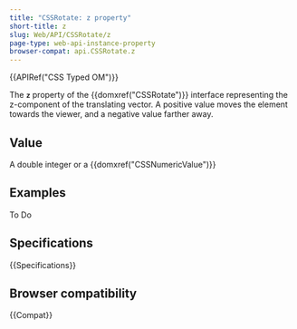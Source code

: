 ```yaml
---
title: "CSSRotate: z property"
short-title: z
slug: Web/API/CSSRotate/z
page-type: web-api-instance-property
browser-compat: api.CSSRotate.z
---
```


{{APIRef("CSS Typed OM")}}

The **`z`** property of the
{{domxref("CSSRotate")}} interface representing the z-component of the translating
vector. A positive value moves the element towards the viewer, and a negative value
farther away.

## Value

A double integer or a {{domxref("CSSNumericValue")}}

## Examples

To Do

## Specifications

{{Specifications}}

## Browser compatibility

{{Compat}}
